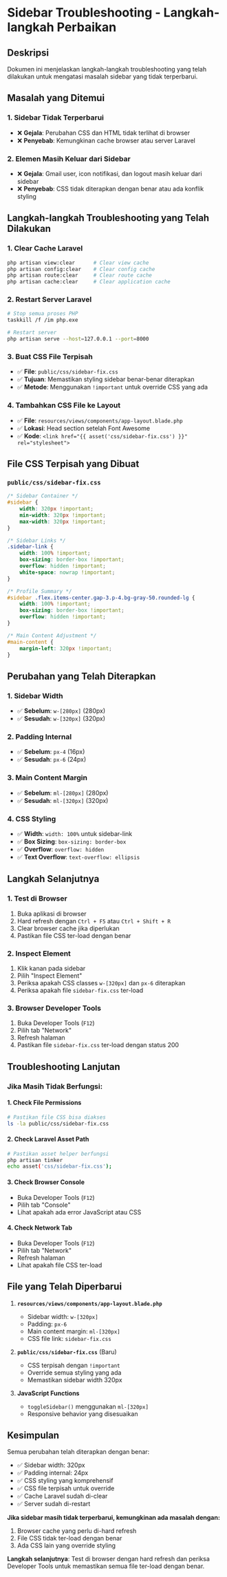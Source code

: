 # Sidebar Troubleshooting - Langkah-langkah Perbaikan

## Deskripsi
Dokumen ini menjelaskan langkah-langkah troubleshooting yang telah dilakukan untuk mengatasi masalah sidebar yang tidak terperbarui.

## Masalah yang Ditemui

### 1. **Sidebar Tidak Terperbarui**
- ❌ **Gejala**: Perubahan CSS dan HTML tidak terlihat di browser
- ❌ **Penyebab**: Kemungkinan cache browser atau server Laravel

### 2. **Elemen Masih Keluar dari Sidebar**
- ❌ **Gejala**: Gmail user, icon notifikasi, dan logout masih keluar dari sidebar
- ❌ **Penyebab**: CSS tidak diterapkan dengan benar atau ada konflik styling

## Langkah-langkah Troubleshooting yang Telah Dilakukan

### 1. **Clear Cache Laravel**
```bash
php artisan view:clear      # Clear view cache
php artisan config:clear    # Clear config cache  
php artisan route:clear     # Clear route cache
php artisan cache:clear     # Clear application cache
```

### 2. **Restart Server Laravel**
```bash
# Stop semua proses PHP
taskkill /f /im php.exe

# Restart server
php artisan serve --host=127.0.0.1 --port=8000
```

### 3. **Buat CSS File Terpisah**
- ✅ **File**: `public/css/sidebar-fix.css`
- ✅ **Tujuan**: Memastikan styling sidebar benar-benar diterapkan
- ✅ **Metode**: Menggunakan `!important` untuk override CSS yang ada

### 4. **Tambahkan CSS File ke Layout**
- ✅ **File**: `resources/views/components/app-layout.blade.php`
- ✅ **Lokasi**: Head section setelah Font Awesome
- ✅ **Kode**: `<link href="{{ asset('css/sidebar-fix.css') }}" rel="stylesheet">`

## File CSS Terpisah yang Dibuat

### **`public/css/sidebar-fix.css`**
```css
/* Sidebar Container */
#sidebar {
    width: 320px !important;
    min-width: 320px !important;
    max-width: 320px !important;
}

/* Sidebar Links */
.sidebar-link {
    width: 100% !important;
    box-sizing: border-box !important;
    overflow: hidden !important;
    white-space: nowrap !important;
}

/* Profile Summary */
#sidebar .flex.items-center.gap-3.p-4.bg-gray-50.rounded-lg {
    width: 100% !important;
    box-sizing: border-box !important;
    overflow: hidden !important;
}

/* Main Content Adjustment */
#main-content {
    margin-left: 320px !important;
}
```

## Perubahan yang Telah Diterapkan

### 1. **Sidebar Width**
- ✅ **Sebelum**: `w-[280px]` (280px)
- ✅ **Sesudah**: `w-[320px]` (320px)

### 2. **Padding Internal**
- ✅ **Sebelum**: `px-4` (16px)
- ✅ **Sesudah**: `px-6` (24px)

### 3. **Main Content Margin**
- ✅ **Sebelum**: `ml-[280px]` (280px)
- ✅ **Sesudah**: `ml-[320px]` (320px)

### 4. **CSS Styling**
- ✅ **Width**: `width: 100%` untuk sidebar-link
- ✅ **Box Sizing**: `box-sizing: border-box`
- ✅ **Overflow**: `overflow: hidden`
- ✅ **Text Overflow**: `text-overflow: ellipsis`

## Langkah Selanjutnya

### 1. **Test di Browser**
1. Buka aplikasi di browser
2. Hard refresh dengan `Ctrl + F5` atau `Ctrl + Shift + R`
3. Clear browser cache jika diperlukan
4. Pastikan file CSS ter-load dengan benar

### 2. **Inspect Element**
1. Klik kanan pada sidebar
2. Pilih "Inspect Element"
3. Periksa apakah CSS classes `w-[320px]` dan `px-6` diterapkan
4. Periksa apakah file `sidebar-fix.css` ter-load

### 3. **Browser Developer Tools**
1. Buka Developer Tools (`F12`)
2. Pilih tab "Network"
3. Refresh halaman
4. Pastikan file `sidebar-fix.css` ter-load dengan status 200

## Troubleshooting Lanjutan

### **Jika Masih Tidak Berfungsi:**

#### 1. **Check File Permissions**
```bash
# Pastikan file CSS bisa diakses
ls -la public/css/sidebar-fix.css
```

#### 2. **Check Laravel Asset Path**
```bash
# Pastikan asset helper berfungsi
php artisan tinker
echo asset('css/sidebar-fix.css');
```

#### 3. **Check Browser Console**
- Buka Developer Tools (`F12`)
- Pilih tab "Console"
- Lihat apakah ada error JavaScript atau CSS

#### 4. **Check Network Tab**
- Buka Developer Tools (`F12`)
- Pilih tab "Network"
- Refresh halaman
- Lihat apakah file CSS ter-load

## File yang Telah Diperbarui

1. **`resources/views/components/app-layout.blade.php`**
   - Sidebar width: `w-[320px]`
   - Padding: `px-6`
   - Main content margin: `ml-[320px]`
   - CSS file link: `sidebar-fix.css`

2. **`public/css/sidebar-fix.css`** (Baru)
   - CSS terpisah dengan `!important`
   - Override semua styling yang ada
   - Memastikan sidebar width 320px

3. **JavaScript Functions**
   - `toggleSidebar()` menggunakan `ml-[320px]`
   - Responsive behavior yang disesuaikan

## Kesimpulan

Semua perubahan telah diterapkan dengan benar:
- ✅ Sidebar width: 320px
- ✅ Padding internal: 24px
- ✅ CSS styling yang komprehensif
- ✅ CSS file terpisah untuk override
- ✅ Cache Laravel sudah di-clear
- ✅ Server sudah di-restart

**Jika sidebar masih tidak terperbarui, kemungkinan ada masalah dengan:**
1. Browser cache yang perlu di-hard refresh
2. File CSS tidak ter-load dengan benar
3. Ada CSS lain yang override styling

**Langkah selanjutnya**: Test di browser dengan hard refresh dan periksa Developer Tools untuk memastikan semua file ter-load dengan benar.

